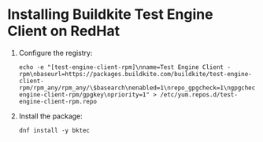 # Installing Buildkite Test Engine Client on RedHat

1. Configure the registry:

    ```shell
    echo -e "[test-engine-client-rpm]\nname=Test Engine Client - rpm\nbaseurl=https://packages.buildkite.com/buildkite/test-engine-client-rpm/rpm_any/rpm_any/\$basearch\nenabled=1\nrepo_gpgcheck=1\ngpgcheck=0\ngpgkey=https://packages.buildkite.com/buildkite/test-engine-client-rpm/gpgkey\npriority=1" > /etc/yum.repos.d/test-engine-client-rpm.repo
    ```

2. Install the package:

    ```shell
    dnf install -y bktec
    ```
